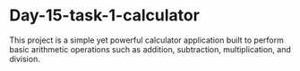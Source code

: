 # Day-15-task-1-calculator
This project is a simple yet powerful calculator application built to perform basic arithmetic operations such as addition, subtraction, multiplication, and division. 
